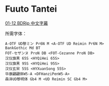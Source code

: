 # Fuuto Tantei

[01-12 BDRip 中文字幕](https://github.com/Nekomoekissaten-SUB/Nekomoekissaten-MIR-Subs/releases/download/subtitle_pkg/Fuuto_BD_zho.7z)

所需字体：
```
A-OTF UD黎ミン Pr6N M <A-OTF UD Reimin Pr6N M>
BankGothic Md BT
FOT-セザンヌ ProN DB <FOT-Cezanne ProN DB>
汉仪旗黑 65S <HYQiHei 65S>
汉仪旗黑 95S <HYQiHei 95S>
汉仪玄宋 55S <HYXuanSong 55S>
华康翩翩体W5-A <DFHanziPenW5-A>
森泽UD黎明体 Gb4 M <UD Reimin SC Gb4 M>
```
